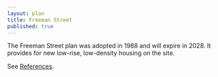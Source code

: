 ```yaml
---
layout: plan
title: Freeman Street
published: true
---
```


The Freeman Street plan was adopted in 1988 and will expire in 2028. It provides for new low-rise, low-density housing on the site.

See [References](http://www.urbanreviewer.org/#page=references.html).
